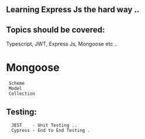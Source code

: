 ## Learning Express Js the hard way ..


## Topics should  be covered: 

Typescript, JWT, Express Js, Mongoose etc ..

# Mongoose 

```
 Scheme
 Model
 Collection
```

## Testing: 

```
  JEST    - Unit Testing ..
  Cypress - End to End Testing .
```